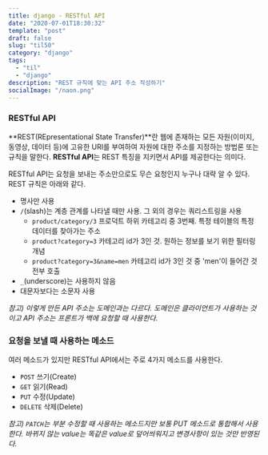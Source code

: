 ```yaml
---
title: django - RESTful API
date: "2020-07-01T18:30:32"
template: "post"
draft: false
slug: "til50"
category: "django"
tags:
  - "til"
  - "django"
description: "REST 규칙에 맞는 API 주소 작성하기"
socialImage: "/naon.png"
---
```


### RESTful API
**REST(REpresentational State Transfer)**란 웹에 존재하는 모든 자원(이미지, 동영상, 데이터 등)에 고유한 URI를 부여하여 자원에 대한 주소를 지정하는 방법론 또는 규칙을 말한다. **RESTful API**는 REST 특징을 지키면서 API를 제공한다는 의미다.

RESTful API는 요청을 보내는 주소만으로도 무슨 요청인지 누구나 대략 알 수 있다. REST 규칙은 아래와 같다.

- 명사만 사용<br>
- `/`(slash)는 계층 관계를 나타낼 때만 사용. 그 외의 경우는 쿼리스트링을 사용<br>
  - `product/category/3` 프로덕트 하위 카테고리 중 3번째. 특정 테이블의 특정 데이터를 찾아가는 주소<br>
  - `product?category=3` 카테고리 id가 3인 것. 원하는 정보를 보기 위한 필터링 개념<br>
  - `product?category=3&name=men` 카테고리 id가 3인 것 중 'men'이 들어간 것 전부 호출<br>
- `_`(underscore)는 사용하지 않음<br>
- 대문자보다는 소문자 사용<br>

*참고) 이렇게 만든 API 주소는 도메인과는 다르다. 도메인은 클라이언트가 사용하는 것이고 API 주소는 프론트가 백에 요청할 때 사용한다.*

### 요청을 보낼 때 사용하는 메소드
여러 메소드가 있지만 RESTful API에서는 주로 4가지 메소드를 사용한다.

- `POST` 쓰기(Create)<br>
- `GET` 읽기(Read)<br>
- `PUT` 수정(Update)<br>
- `DELETE` 삭제(Delete)<br>

*참고) `PATCH`는 부분 수정할 때 사용하는 메소드지만 보통 PUT 메소드로 통합해서 사용한다. 바뀌지 않는 value는 똑같은 value로 덮어씌워지고 변경사항이 있는 것만 반영된다.*